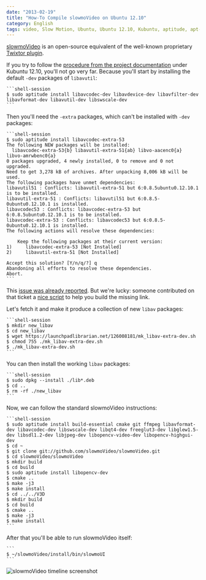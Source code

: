 ```yaml
---
date: "2013-02-19"
title: "How-To Compile slowmoVideo on Ubuntu 12.10"
category: English
tags: video, Slow Motion, Ubuntu, Ubuntu 12.10, Kubuntu, aptitude, apt-get, shell, Twixtor
---
```


[slowmoVideo](https://slowmovideo.granjow.net) is an open-source equivalent of the well-known proprietary [Twixtor plugin](https://www.revisionfx.com/products/twixtor/).

If you try to follow the [procedure from the project documentation](https://slowmovideo.granjow.net/download.php#h2_Compiling) under Kubuntu 12.10, you'll not go very far. Because you'll start by installing the default `-dev` packages of `libavutil`:

    ```shell-session
    $ sudo aptitude install libavcodec-dev libavdevice-dev libavfilter-dev libavformat-dev libavutil-dev libswscale-dev
    ```

Then you'll need the `-extra` packages, which can't be installed with `-dev` packages:

    ```shell-session
    $ sudo aptitude install libavcodec-extra-53
    The following NEW packages will be installed:
      libavcodec-extra-53{b} libavutil-extra-51{ab} libvo-aacenc0{a} libvo-amrwbenc0{a}
    0 packages upgraded, 4 newly installed, 0 to remove and 0 not upgraded.
    Need to get 3,278 kB of archives. After unpacking 8,006 kB will be used.
    The following packages have unmet dependencies:
    libavutil51 : Conflicts: libavutil-extra-51 but 6:0.8.5ubuntu0.12.10.1 is to be installed.
    libavutil-extra-51 : Conflicts: libavutil51 but 6:0.8.5-0ubuntu0.12.10.1 is installed.
    libavcodec53 : Conflicts: libavcodec-extra-53 but 6:0.8.5ubuntu0.12.10.1 is to be installed.
    libavcodec-extra-53 : Conflicts: libavcodec53 but 6:0.8.5-0ubuntu0.12.10.1 is installed.
    The following actions will resolve these dependencies:

        Keep the following packages at their current version:
    1)     libavcodec-extra-53 [Not Installed]
    2)     libavutil-extra-51 [Not Installed]

    Accept this solution? [Y/n/q/?] q
    Abandoning all efforts to resolve these dependencies.
    Abort.
    ```

This [issue was already reported](https://bugs.launchpad.net/ubuntu/+source/libav/+bug/1038781). But we're lucky: someone contributed on that ticket a [nice script](https://launchpadlibrarian.net/126008181/mk_libav-extra-dev.sh) to help you build the missing link.

Let's fetch it and make it produce a collection of new `libav` packages:

    ```shell-session
    $ mkdir new_libav
    $ cd new_libav
    $ wget https://launchpadlibrarian.net/126008181/mk_libav-extra-dev.sh
    $ chmod 755 ./mk_libav-extra-dev.sh
    $ ./mk_libav-extra-dev.sh
    ```

You can then install the working `libav` packages:

    ```shell-session
    $ sudo dpkg --install ./lib*.deb
    $ cd ..
    $ rm -rf ./new_libav
    ```

Now, we can follow the standard slowmoVideo instructions:

    ```shell-session
    $ sudo aptitude install build-essential cmake git ffmpeg libavformat-dev libavcodec-dev libswscale-dev libqt4-dev freeglut3-dev libglew1.5-dev libsdl1.2-dev libjpeg-dev libopencv-video-dev libopencv-highgui-dev
    $ cd ~
    $ git clone git://github.com/slowmoVideo/slowmoVideo.git
    $ cd slowmoVideo/slowmoVideo
    $ mkdir build
    $ cd build
    $ sudo aptitude install libopencv-dev
    $ cmake ..
    $ make -j3
    $ make install
    $ cd ../../V3D
    $ mkdir build
    $ cd build
    $ cmake ..
    $ make -j3
    $ make install
    ```

After that you'll be able to run slowmoVideo itself:

    ```
    $ ~/slowmoVideo/install/bin/slowmoUI
    ```

![slowmoVideo timeline screenshot](/uploads/2013/slowmo-video-timeline.png)
